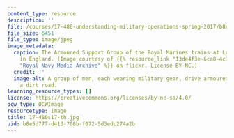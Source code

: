 ```yaml
---
content_type: resource
description: ''
file: /courses/17-480-understanding-military-operations-spring-2017/b8e5d777d413708bf0725d3edc274a2b_17-480s17-th.jpg
file_size: 6451
file_type: image/jpeg
image_metadata:
  caption: The Armoured Support Group of the Royal Marines trains at Lulworth Range
    in England. (Image courtesy of {{% resource_link "13de4f3e-6ca8-4c13-b7e5-e4f1cc402f42"
    "Royal Navy Media Archive" %}} on flickr. License BY-NC.)
  credit: ''
  image-alt: A group of men, each wearing military gear, drive armoured vehicles down
    a dirt road.
learning_resource_types: []
license: https://creativecommons.org/licenses/by-nc-sa/4.0/
ocw_type: OCWImage
resourcetype: Image
title: 17-480s17-th.jpg
uid: b8e5d777-d413-708b-f072-5d3edc274a2b
---
```

